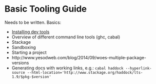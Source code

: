 # Basic Tooling Guide

<!DOCTYPE html>
<p>Needs to be written. Basics:</p><ul><li><a href="http://www.stackage.org/install">Installing dev tools</a></li><li>Overview of different command line tools (ghc, cabal)</li><li>Stackage</li><li>Sandboxing</li><li>Starting a project</li><li>http://www.yesodweb.com/blog/2014/09/woes-multiple-package-versions</li><li>Generating docs with working links, e.g.: <code>cabal haddock --hyperlink-source --html-location='http://www.stackage.org/haddock/lts-1.9/$pkg-$version'</code></li></ul>